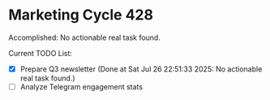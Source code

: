 # Marketing Cycle 428

Accomplished: No actionable real task found.

Current TODO List:

- [x] Prepare Q3 newsletter  (Done at Sat Jul 26 22:51:33 2025: No actionable real task found.)
- [ ] Analyze Telegram engagement stats